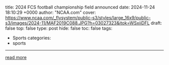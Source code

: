 title: 2024 FCS football championship field announced
date: 2024-11-24 18:10:29 +0000
author: "NCAA.com"
cover: https://www.ncaa.com/_flysystem/public-s3/styles/large_16x9/public-s3/images/2024-11/MAF2019C088.JPG?h=03027323&itok=WSxiiDFL
draft: false
top: false
type: post
hide: false
toc: false
tags:
  - Sports
categories:
  - sports
---



[read more](https://www.ncaa.com/news/football/article/2024-11-24/2024-fcs-football-championship-field-announced)
